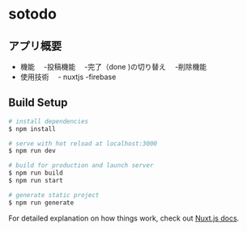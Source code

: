 # sotodo

## アプリ概要
- 機能
　-投稿機能
　-完了（done )の切り替え
　-削除機能
- 使用技術
　- nuxtjs
  -firebase

## Build Setup

```bash
# install dependencies
$ npm install

# serve with hot reload at localhost:3000
$ npm run dev

# build for production and launch server
$ npm run build
$ npm run start

# generate static project
$ npm run generate
```

For detailed explanation on how things work, check out [Nuxt.js docs](https://nuxtjs.org).
